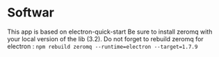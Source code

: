 # Softwar

This app is based on electron-quick-start
Be sure to install zeromq with your local version of the lib (3.2).
Do not forget to rebuild zeromq for electron : `npm rebuild zeromq --runtime=electron --target=1.7.9`
